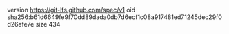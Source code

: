 version https://git-lfs.github.com/spec/v1
oid sha256:b61d6649fe9f70dd89dada0db7d6ecf1c08a917481ed71245dec29f0d26afe7e
size 434
